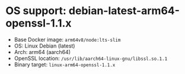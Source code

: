 # OS support: debian-latest-arm64-openssl-1.1.x

- Base Docker image: `arm64v8/node:lts-slim`
- OS: Linux Debian (latest)
- Arch: arm64 (aarch64)
- OpenSSL location: `/usr/lib/aarch64-linux-gnu/libssl.so.1.1`
- Binary target: `linux-arm64-openssl-1.1.x`
